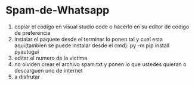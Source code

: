 # Spam-de-Whatsapp
1. copiar el codigo en visual studio code o hacerlo en su editor de codigo de preferencia 
2. instalar el paquete desde el terminar lo ponen tal y cual esta aqui(tambien se puede instalar desde el cmd): py -m pip install pyautogui
3. editar el numero de la victima 
4. no olviden crear el archivo spam.txt y ponen lo que ustedes quieran o descarguen uno de internet
5. a disfrutar 
